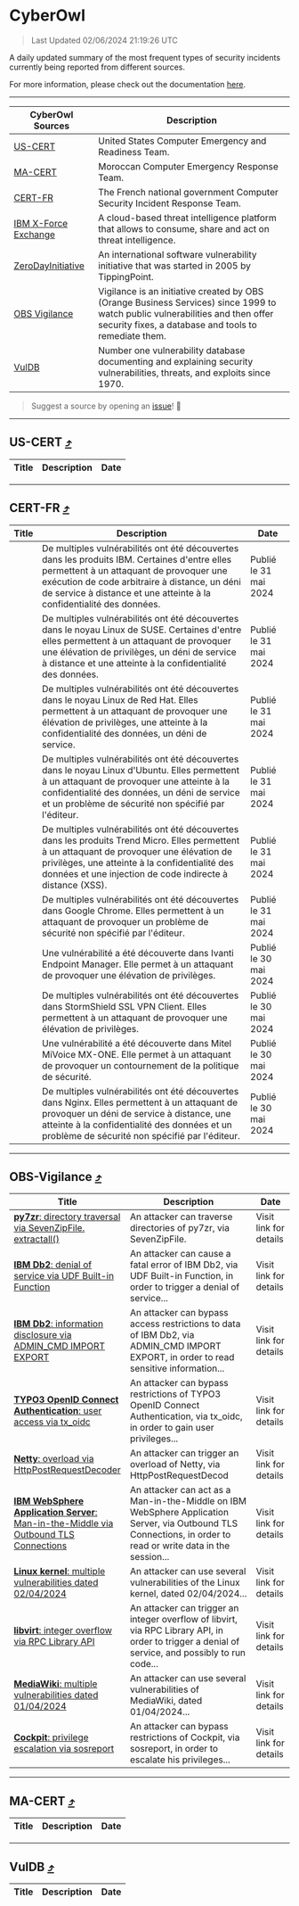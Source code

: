 
 <div id='top'></div>

# CyberOwl

 > Last Updated 02/06/2024 21:19:26 UTC
 
 A daily updated summary of the most frequent types of security incidents currently being reported from different sources.
 
 For more information, please check out the documentation [here](./docs/README.md).
 
 ---
 |CyberOwl Sources|Description|
 |---|---|
 |[US-CERT](#us-cert-arrow_heading_up)|United States Computer Emergency and Readiness Team.|
 |[MA-CERT](#ma-cert-arrow_heading_up)|Moroccan Computer Emergency Response Team.|
 |[CERT-FR](#cert-fr-arrow_heading_up)|The French national government Computer Security Incident Response Team.|
 |[IBM X-Force Exchange](#ibmcloud-arrow_heading_up)|A cloud-based threat intelligence platform that allows to consume, share and act on threat intelligence.|
 |[ZeroDayInitiative](#zerodayinitiative-arrow_heading_up)|An international software vulnerability initiative that was started in 2005 by TippingPoint.|
 |[OBS Vigilance](#obs-vigilance-arrow_heading_up)|Vigilance is an initiative created by OBS (Orange Business Services) since 1999 to watch public vulnerabilities and then offer security fixes, a database and tools to remediate them.|
 |[VulDB](#vuldb-arrow_heading_up)|Number one vulnerability database documenting and explaining security vulnerabilities, threats, and exploits since 1970.|
 
 > Suggest a source by opening an [issue](https://github.com/karimhabush/cyberowl/issues)! :raised_hands:
 ---

## US-CERT [:arrow_heading_up:](#cyberowl)

 |Title|Description|Date|
 |---|---|---|
 
 ---

## CERT-FR [:arrow_heading_up:](#cyberowl)

 |Title|Description|Date|
 |---|---|---|
 |[](https://www.cert.ssi.gouv.fr/avis/CERTFR-2024-AVI-0459/)|De multiples vulnérabilités ont été découvertes dans les produits IBM. Certaines d'entre elles permettent à un attaquant de provoquer une exécution de code arbitraire à distance, un déni de service à distance et une atteinte à la confidentialité des données.|Publié le 31 mai 2024|
 |[](https://www.cert.ssi.gouv.fr/avis/CERTFR-2024-AVI-0458/)|De multiples vulnérabilités ont été découvertes dans le noyau Linux de SUSE. Certaines d'entre elles permettent à un attaquant de provoquer une élévation de privilèges, un déni de service à distance et une atteinte à la confidentialité des données.|Publié le 31 mai 2024|
 |[](https://www.cert.ssi.gouv.fr/avis/CERTFR-2024-AVI-0457/)|De multiples vulnérabilités ont été découvertes dans le noyau Linux de Red Hat. Elles permettent à un attaquant de provoquer une élévation de privilèges, une atteinte à la confidentialité des données, un déni de service.|Publié le 31 mai 2024|
 |[](https://www.cert.ssi.gouv.fr/avis/CERTFR-2024-AVI-0456/)|De multiples vulnérabilités ont été découvertes dans le noyau Linux d'Ubuntu. Elles permettent à un attaquant de provoquer une atteinte à la confidentialité des données, un déni de service et un problème de sécurité non spécifié par l'éditeur.|Publié le 31 mai 2024|
 |[](https://www.cert.ssi.gouv.fr/avis/CERTFR-2024-AVI-0455/)|De multiples vulnérabilités ont été découvertes dans les produits Trend Micro. Elles permettent à un attaquant de provoquer une élévation de privilèges, une atteinte à la confidentialité des données et une injection de code indirecte à distance (XSS).|Publié le 31 mai 2024|
 |[](https://www.cert.ssi.gouv.fr/avis/CERTFR-2024-AVI-0454/)|De multiples vulnérabilités ont été découvertes dans Google Chrome. Elles permettent à un attaquant de provoquer un problème de sécurité non spécifié par l'éditeur.|Publié le 31 mai 2024|
 |[](https://www.cert.ssi.gouv.fr/avis/CERTFR-2024-AVI-0453/)|Une vulnérabilité a été découverte dans Ivanti Endpoint Manager. Elle permet à un attaquant de provoquer une élévation de privilèges.|Publié le 30 mai 2024|
 |[](https://www.cert.ssi.gouv.fr/avis/CERTFR-2024-AVI-0452/)|De multiples vulnérabilités ont été découvertes dans StormShield SSL VPN Client. Elles permettent à un attaquant de provoquer une élévation de privilèges.|Publié le 30 mai 2024|
 |[](https://www.cert.ssi.gouv.fr/avis/CERTFR-2024-AVI-0451/)|Une vulnérabilité a été découverte dans Mitel MiVoice MX-ONE. Elle permet à un attaquant de provoquer un contournement de la politique de sécurité.|Publié le 30 mai 2024|
 |[](https://www.cert.ssi.gouv.fr/avis/CERTFR-2024-AVI-0450/)|De multiples vulnérabilités ont été découvertes dans Nginx. Elles permettent à un attaquant de provoquer un déni de service à distance, une atteinte à la confidentialité des données et un problème de sécurité non spécifié par l'éditeur.|Publié le 30 mai 2024|
 
 ---

## OBS-Vigilance [:arrow_heading_up:](#cyberowl)

 |Title|Description|Date|
 |---|---|---|
 |[<a href="https://vigilance.fr/vulnerability/py7zr-directory-traversal-via-SevenZipFile-extractall-43942" class="noirorange"><b>py7zr</b>: directory traversal via SevenZipFile.<wbr>extractall()</wbr></a>](https://vigilance.fr/vulnerability/py7zr-directory-traversal-via-SevenZipFile-extractall-43942)|An attacker can traverse directories of py7zr, via SevenZipFile.|Visit link for details|
 |[<a href="https://vigilance.fr/vulnerability/IBM-Db2-denial-of-service-via-UDF-Built-in-Function-43941" class="noirorange"><b>IBM Db2</b>: denial of service via UDF Built-in Function</a>](https://vigilance.fr/vulnerability/IBM-Db2-denial-of-service-via-UDF-Built-in-Function-43941)|An attacker can cause a fatal error of IBM Db2, via UDF Built-in Function, in order to trigger a denial of service...|Visit link for details|
 |[<a href="https://vigilance.fr/vulnerability/IBM-Db2-information-disclosure-via-ADMIN-CMD-IMPORT-EXPORT-43940" class="noirorange"><b>IBM Db2</b>: information disclosure via ADMIN_CMD IMPORT EXPORT</a>](https://vigilance.fr/vulnerability/IBM-Db2-information-disclosure-via-ADMIN-CMD-IMPORT-EXPORT-43940)|An attacker can bypass access restrictions to data of IBM Db2, via ADMIN_CMD IMPORT EXPORT, in order to read sensitive information...|Visit link for details|
 |[<a href="https://vigilance.fr/vulnerability/TYPO3-OpenID-Connect-Authentication-user-access-via-tx-oidc-43939" class="noirorange"><b>TYPO3 OpenID Connect Authentication</b>: user access via tx_oidc</a>](https://vigilance.fr/vulnerability/TYPO3-OpenID-Connect-Authentication-user-access-via-tx-oidc-43939)|An attacker can bypass restrictions of TYPO3 OpenID Connect Authentication, via tx_oidc, in order to gain user privileges...|Visit link for details|
 |[<a href="https://vigilance.fr/vulnerability/Netty-overload-via-HttpPostRequestDecoder-43938" class="noirorange"><b>Netty</b>: overload via HttpPostRequestDecod<wbr>er</wbr></a>](https://vigilance.fr/vulnerability/Netty-overload-via-HttpPostRequestDecoder-43938)|An attacker can trigger an overload of Netty, via HttpPostRequestDecod|Visit link for details|
 |[<a href="https://vigilance.fr/vulnerability/IBM-WebSphere-Application-Server-Man-in-the-Middle-via-Outbound-TLS-Connections-43937" class="noirorange"><b>IBM WebSphere Application Server</b>: Man-in-the-Middle via Outbound TLS Connections</a>](https://vigilance.fr/vulnerability/IBM-WebSphere-Application-Server-Man-in-the-Middle-via-Outbound-TLS-Connections-43937)|An attacker can act as a Man-in-the-Middle on IBM WebSphere Application Server, via Outbound TLS Connections, in order to read or write data in the session...|Visit link for details|
 |[<a href="https://vigilance.fr/vulnerability/Linux-kernel-multiple-vulnerabilities-dated-02-04-2024-43936" class="noirorange"><b>Linux kernel</b>: multiple vulnerabilities dated 02/04/2024</a>](https://vigilance.fr/vulnerability/Linux-kernel-multiple-vulnerabilities-dated-02-04-2024-43936)|An attacker can use several vulnerabilities of the Linux kernel, dated 02/04/2024...|Visit link for details|
 |[<a href="https://vigilance.fr/vulnerability/libvirt-integer-overflow-via-RPC-Library-API-43934" class="noirorange"><b>libvirt</b>: integer overflow via RPC Library API</a>](https://vigilance.fr/vulnerability/libvirt-integer-overflow-via-RPC-Library-API-43934)|An attacker can trigger an integer overflow of libvirt, via RPC Library API, in order to trigger a denial of service, and possibly to run code...|Visit link for details|
 |[<a href="https://vigilance.fr/vulnerability/MediaWiki-multiple-vulnerabilities-dated-01-04-2024-43933" class="noirorange"><b>MediaWiki</b>: multiple vulnerabilities dated 01/04/2024</a>](https://vigilance.fr/vulnerability/MediaWiki-multiple-vulnerabilities-dated-01-04-2024-43933)|An attacker can use several vulnerabilities of MediaWiki, dated 01/04/2024...|Visit link for details|
 |[<a href="https://vigilance.fr/vulnerability/Cockpit-privilege-escalation-via-sosreport-43931" class="noirorange"><b>Cockpit</b>: privilege escalation via sosreport</a>](https://vigilance.fr/vulnerability/Cockpit-privilege-escalation-via-sosreport-43931)|An attacker can bypass restrictions of Cockpit, via sosreport, in order to escalate his privileges...|Visit link for details|
 
 ---

## MA-CERT [:arrow_heading_up:](#cyberowl)

 |Title|Description|Date|
 |---|---|---|
 
 ---

## VulDB [:arrow_heading_up:](#cyberowl)

 |Title|Description|Date|
 |---|---|---|
 